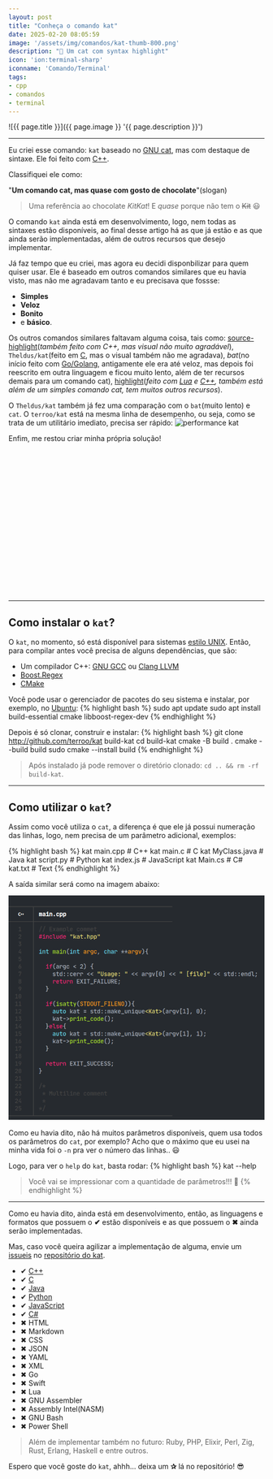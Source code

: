 ```yaml
---
layout: post
title: "Conheça o comando kat"
date: 2025-02-20 08:05:59
image: '/assets/img/comandos/kat-thumb-800.png'
description: "🚀 Um cat com syntax highlight"
icon: 'ion:terminal-sharp'
iconname: 'Comando/Terminal'
tags:
- cpp
- comandos
- terminal
---
```


![{{ page.title }}]({{ page.image }} '{{ page.description }}')

---

Eu criei esse comando: `kat` baseado no [GNU cat](https://www.gnu.org/software/coreutils/manual/html_node/cat-invocation.html#cat-invocation), mas com destaque de sintaxe. Ele foi feito com [C++](https://terminalroot.com.br/tags#cpp).

Classifiquei ele como:
 
"**Um comando cat, mas quase com gosto de chocolate**"(slogan)
> Uma referência ao chocolate *KitKat*! E *quase* porque não tem o ~~Kit~~ 😃 

O comando `kat` ainda está em desenvolvimento, logo, nem todas as sintaxes estão disponíveis, ao final desse artigo há as que já estão e as que ainda serão implementadas, além de outros recursos que desejo implementar.

Já faz tempo que eu criei, mas agora eu decidi disponbilizar para quem quiser usar. Ele é baseado em outros comandos similares que eu havia visto, mas não me agradavam tanto e eu precisava que fossse:
+ **Simples**
+ **Veloz**
+ **Bonito**
+ e **básico**.

Os outros comandos similares faltavam alguma coisa, tais como: [source-highlight](https://www.gnu.org/software/src-highlite/)(*também feito com C++, mas visual não muito agradável*), `Theldus/kat`(feito em [C](https://terminalroot.com.br/tags#linguagemc), mas o visual também não me agradava), *bat*(no início feito com [Go/Golang](https://terminalroot.com.br/tags#go), antigamente ele era até veloz, mas depois foi reescrito em outra linguagem e ficou muito lento, além de ter recursos demais para um comando cat), [highlight](https://gitlab.com/saalen/highlight)(*feito com [Lua](https://terminalroot.com.br/tags#lua) e [C++](https://terminalroot.com.br/tags#cpp), também está além de um simples comando cat, tem muitos outros recursos*).

O `Theldus/kat` também já fez uma comparação com o `bat`(muito lento) e `cat`. O `terroo/kat` está na mesma linha de desempenho, ou seja, como se trata de um utilitário imediato, precisa ser rápido:
![performance kat](https://camo.githubusercontent.com/9bc88617aaf09024725e6bd1c11858844d75508774fe3123d343b604c9281fc9/68747470733a2f2f692e696d6775722e636f6d2f484a48465250642e706e67) 

Enfim, me restou criar minha própria solução!


<!-- SQUARE - GAMES ROOT -->
<script async src="//pagead2.googlesyndication.com/pagead/js/adsbygoogle.js"></script>
<ins class="adsbygoogle"
style="display:inline-block;width:336px;height:280px"
data-ad-client="ca-pub-2838251107855362"
data-ad-slot="5351066970"></ins>
<script>
(adsbygoogle = window.adsbygoogle || []).push({});
</script>

---

## Como instalar o `kat`?
O `kat`, no momento, só está disponível para sistemas [estilo UNIX](https://terminalroot.com.br/tags#unix). Então, para compilar antes você precisa de alguns dependências, que são:

+ Um compilador C++: [GNU GCC](https://gcc.gnu.org/) ou [Clang LLVM](https://clang.llvm.org/)
+ [Boost.Regex](https://www.boost.org/doc/libs/1_87_0/libs/regex/)
+ [CMake](https://cmake.org/)

Você pode usar o gerenciador de pacotes do seu sistema e instalar, por exemplo, no [Ubuntu](https://terminalroot.com.br/tags#ubuntu):
{% highlight bash %}
sudo apt update
sudo apt install build-essential cmake libboost-regex-dev
{% endhighlight %}

Depois é só clonar, construir e instalar:
{% highlight bash %}
git clone http://github.com/terroo/kat build-kat
cd build-kat
cmake -B build .
cmake --build build
sudo cmake --install build
{% endhighlight %}
> Após instalado já pode remover o diretório clonado: `cd .. && rm -rf build-kat`.

---

## Como utilizar o `kat`?
Assim como você utiliza o `cat`, a diferença é que ele já possui numeração das linhas, logo, nem precisa de um parâmetro adicional, exemplos:

{% highlight bash %}
kat main.cpp # C++
kat main.c # C
kat MyClass.java # Java
kat script.py # Python
kat index.js # JavaScript
kat Main.cs # C#
kat.txt # Text
{% endhighlight %}

A saída similar será como na imagem abaixo:

![kat C++ example](/assets/img/comandos/kat-command-example.png) 

Como eu havia dito, não há muitos parâmetros disponíveis, quem usa todos os parâmetros do `cat`, por exemplo? Acho que o máximo que eu usei na minha vida foi o `-n` pra ver o número das linhas.. 😃 

Logo, para ver o `help` do `kat`, basta rodar:
{% highlight bash %}
kat --help
> Você vai se impressionar com a quantidade de parâmetros!!! 🤣 
{% endhighlight %}

---

Como eu havia dito, ainda está em desenvolvimento, então, as linguagens e formatos que possuem o **✔** estão disponíveis e as que possuem o **✖**  ainda serão implementadas.

Mas, caso você queira agilizar a implementação de alguma, envie um [issueis](https://github.com/terroo/kat/issues) no [repositório do kat](https://github.com/terroo/kat).



+ ✔ [C++](https://terminalroot.com.br/tags#cpp)
+ ✔ [C](https://terminalroot.com.br/tags#linguagemc)
+ ✔ [Java](https://terminalroot.com.br/tags#java)
+ ✔ [Python](https://terminalroot.com.br/tags#python)
+ ✔ [JavaScript](https://terminalroot.com.br/tags#javascript)
+ ✔ [C#](https://terminalroot.com.br/tags#csharp)
+ ✖ HTML
+ ✖ Markdown
+ ✖ CSS
+ ✖ JSON
+ ✖ YAML
+ ✖ XML
+ ✖ Go
+ ✖ Swift
+ ✖ Lua
+ ✖ GNU Assembler
+ ✖ Assembly Intel(NASM)
+ ✖ GNU Bash
+ ✖ Power Shell
> Além de implementar também no futuro: Ruby, PHP, Elixir, Perl, Zig, Rust, Erlang, Haskell e entre outros.

Espero que você goste do `kat`, ahhh... deixa um **✰** lá no repositório! 😎 


